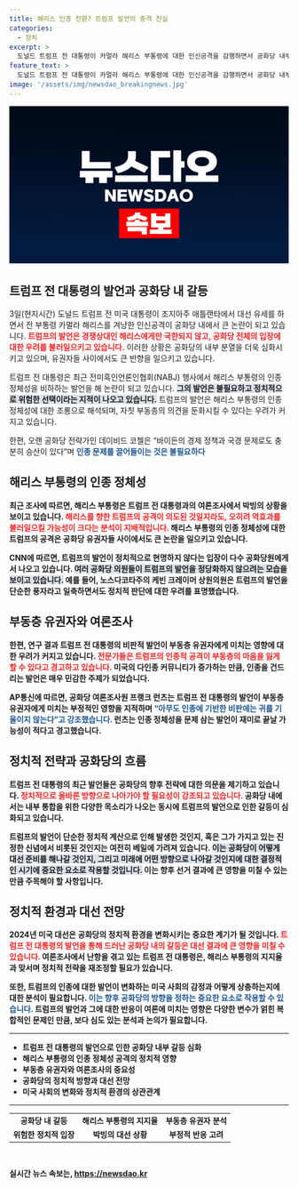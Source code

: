 ```yaml
---
title: 해리스 인종 전환? 트럼프 발언의 충격 진실
categories:
  - 정치
excerpt: >
  도널드 트럼프 전 대통령이 카멀라 해리스 부통령에 대한 인신공격을 감행하면서 공화당 내부의 불안감이 커지고 있다. 트럼프의 발언이 부동층 유권자들에게 역효과를 초래할 수 있다는 우려가 제기됐으며, 그가 인종 문제를 건드린 것이 정치적으로 위험하다는 목소리가 높아지고 있다.
feature_text: >
  도널드 트럼프 전 대통령이 카멀라 해리스 부통령에 대한 인신공격을 감행하면서 공화당 내부의 불안감이 커지고 있다. 트럼프의 발언이 부동층 유권자들에게 역효과를 초래할 수 있다는 우려가 제기됐으며, 그가 인종 문제를 건드린 것이 정치적으로 위험하다는 목소리가 높아지고 있다.
image: '/assets/img/newsdao_breakingnews.jpg'
---
```


<p><img src="/assets/img/newsdao_breakingnews.jpg" alt="ranknews 속보" /></p>

<h2 data-ke-size="size26">트럼프 전 대통령의 발언과 공화당 내 갈등</h2>

<p data-ke-size="size16">3일(현지시간) 도널드 트럼프 전 미국 대통령이 조지아주 애틀랜타에서 대선 유세를 하면서 전 부통령 카멀라 해리스를 겨냥한 인신공격이 공화당 내에서 큰 논란이 되고 있습니다. <b><span style="color: #ee2323;">트럼프의 발언은 경쟁상대인 해리스에게만 국한되지 않고, 공화당 전체의 입장에 대한 우려를 불러일으키고 있습니다.</span></b> 이러한 상황은 공화당의 내부 분열을 더욱 심화시키고 있으며, 유권자들 사이에서도 큰 반향을 일으키고 있습니다.</p>

<p data-ke-size="size16">트럼프 전 대통령은 최근 전미흑인언론인협회(NABJ) 행사에서 해리스 부통령의 인종 정체성을 비하하는 발언을 해 논란이 되고 있습니다. <b><span style="background-color: #21538527;">그의 발언은 불필요하고 정치적으로 위험한 선택이라는 지적이 나오고 있습니다.</span></b> 트럼프의 발언은 해리스 부통령의 인종 정체성에 대한 조롱으로 해석되며, 자칫 부동층의 의견을 둔화시킬 수 있다는 우려가 커지고 있습니다.</p>

<p data-ke-size="size16">한편, 오랜 공화당 전략가인 데이비드 코첼은 “바이든의 경제 정책과 국경 문제로도 충분히 승산이 있다”며 <b><span style="color: #1a5490;">인종 문제를 끌어들이는 것은 불필요하다</span></b고 강조했습니다. 또한 미국 민주당의 후보로 확실시되는 해리스 부통령과의 경쟁에서 인종 문제는 오히려 대선 경쟁에 부정적인 영향을 미칠 수 있다고 우려를 표했습니다.</p>

<h2 data-ke-size="size26">해리스 부통령의 인종 정체성</h2>

<p data-ke-size="size16">최근 조사에 따르면, 해리스 부통령은 트럼프 전 대통령과의 여론조사에서 박빙의 상황을 보이고 있습니다. <b><span style="color: #ee2323;">해리스를 향한 트럼프의 공격이 의도된 것일지라도, 오히려 역효과를 불러일으킬 가능성이 크다는 분석이 지배적입니다.</span></b> 해리스 부통령의 인종 정체성에 대한 트럼프의 공격은 공화당 유권자들 사이에서도 큰 논란을 일으키고 있습니다.</p>

<p data-ke-size="size16">CNN에 따르면, 트럼프의 발언이 정치적으로 현명하지 않다는 입장이 다수 공화당원에게서 나오고 있습니다. <b><span style="background-color: #21538527;">여러 공화당 의원들이 트럼프의 발언을 정당화하지 않으려는 모습을 보이고 있습니다.</span></b> 예를 들어, 노스다코타주의 케빈 크레이머 상원의원은 트럼프의 발언을 단순한 풍자라고 일축하면서도 정치적 판단에 대한 우려를 표명했습니다.</p>

<h2 data-ke-size="size26">부동층 유권자와 여론조사</h2>

<p data-ke-size="size16">한편, 연구 결과 트럼프 전 대통령의 비판적 발언이 부동층 유권자에게 미치는 영향에 대한 우려가 커지고 있습니다. <b><span style="color: #ee2323;">전문가들은 트럼프의 인종적 공격이 부동층의 마음을 잃게 할 수 있다고 경고하고 있습니다.</span></b> 미국의 다인종 커뮤니티가 증가하는 만큼, 인종을 건드리는 발언은 매우 민감한 주제가 되었습니다.</p>

<p data-ke-size="size16">AP통신에 따르면, 공화당 여론조사원 프랭크 런츠는 트럼프 전 대통령의 발언이 부동층 유권자에게 미치는 부정적인 영향을 지적하며 <b><span style="color: #1a5490;">“아무도 인종에 기반한 비판에는 귀를 기울이지 않는다”고 강조했습니다.</span></b> 런츠는 인종 정체성을 문제 삼는 발언이 재미로 끝날 가능성이 적다고 경고했습니다.</p>

<h2 data-ke-size="size26">정치적 전략과 공화당의 흐름</h2>

<p data-ke-size="size16">트럼프 전 대통령의 최근 발언들은 공화당의 향후 전략에 대한 의문을 제기하고 있습니다. <b><span style="color: #ee2323;">정치적으로 올바른 방향으로 나아가야 할 필요성이 강조되고 있습니다.</span></b> 공화당 내에서는 내부 통합을 위한 다양한 목소리가 나오는 동시에 트럼프의 발언으로 인한 갈등이 심화되고 있습니다.</p>

<p data-ke-size="size16">트럼프의 발언이 단순한 정치적 계산으로 인해 발생한 것인지, 혹은 그가 가지고 있는 진정한 신념에서 비롯된 것인지는 여전히 베일에 가려져 있습니다. <b><span style="background-color: #21538527;">이는 공화당이 어떻게 대선 준비를 해나갈 것인지, 그리고 미래에 어떤 방향으로 나아갈 것인지에 대한 결정적인 시기에 중요한 요소로 작용할 것입니다.</span></b> 이는 향후 선거 결과에 큰 영향을 미칠 수 있는 만큼 주목해야 할 사항입니다.</p>

<h2 data-ke-size="size26">정치적 환경과 대선 전망</h2>

<p data-ke-size="size16">2024년 미국 대선은 공화당의 정치적 환경을 변화시키는 중요한 계기가 될 것입니다. <b><span style="color: #ee2323;">트럼프 전 대통령의 발언을 통해 드러난 공화당 내의 갈등은 대선 결과에 큰 영향을 미칠 수 있습니다.</span></b> 여론조사에서 난항을 겪고 있는 트럼프 전 대통령은, 해리스 부통령의 지지율과 맞서며 정치적 전략을 재조정할 필요가 있습니다.</p>

<p data-ke-size="size16">또한, 트럼프의 인종에 대한 발언이 변화하는 미국 사회의 감정과 어떻게 상충하는지에 대한 분석이 필요합니다. <b><span style="color: #1a5490;">이는 향후 공화당의 방향을 정하는 중요한 요소로 작용할 수 있습니다.</span></b> 트럼프의 발언과 그에 대한 반응이 여론에 미치는 영향은 다양한 변수가 얽힌 복합적인 문제인 만큼, 보다 심도 있는 분석과 논의가 필요합니다.</p>

<hr>

<ul>
<li>트럼프 전 대통령의 발언으로 인한 공화당 내부 갈등 심화</li>
<li>해리스 부통령의 인종 정체성 공격의 정치적 영향</li>
<li>부동층 유권자와 여론조사의 중요성</li>
<li>공화당의 정치적 방향과 대선 전망</li>
<li>미국 사회의 변화와 정치적 환경의 상관관계</li>
</ul>

<hr>

<table style="width: 100%; border-collapse: collapse;">
<tr>
<td style="text-align: center; height: 17px;"><b>공화당 내 갈등</b></td>
<td style="text-align: center; height: 17px;"><b>해리스 부통령의 지지율</b></td>
<td style="text-align: center; height: 17px;"><b>부동층 유권자 분석</b></td>
</tr>
<tr>
<td style="text-align: center; height: 17px;"><b>위험한 정치적 입장</b></td>
<td style="text-align: center; height: 17px;"><b>박빙의 대선 상황</b></td>
<td style="text-align: center; height: 17px;"><b>부정적 반응 고려</b></td>
</tr>
</table>

<p data-ke-size="size16">&nbsp;</p>
실시간 뉴스 속보는, <a href="https://newsdao.kr" rel="dofollow">https://newsdao.kr</a>


